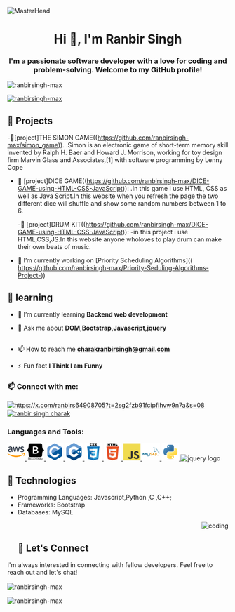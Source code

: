 ![MasterHead](https://firebasestorage.googleapis.com/v0/b/flexi-coding.appspot.com/o/dempgi7-520f8d5f-63d4-4453-8822-dbc149ae27f8.gif?alt=media&token=91c0c7b2-93c3-4029-b011-1a8703c5730d)
<h1 align="center">Hi 👋, I'm Ranbir Singh</h1>
<h3 align="center">I'm a passionate software developer with a love for coding and problem-solving. Welcome to my GitHub profile!</h3>

<p align="left"> <img src="https://komarev.com/ghpvc/?username=ranbirsingh-max&label=Profile%20views&color=0e75b6&style=flat" alt="ranbirsingh-max" /> </p>

<p align="left"> <a href="https://github.com/ryo-ma/github-profile-trophy"><img src="https://github-profile-trophy.vercel.app/?username=ranbirsingh-max" alt="ranbirsingh-max" /></a> </p>

## 🔭 Projects

 -🔭[project]THE SIMON GAME((https://github.com/ranbirsingh-max/simon_game)).
 .Simon is an electronic game of short-term memory skill invented by Ralph H. Baer and Howard J. Morrison, working for toy design firm Marvin Glass and Associates,[1] with software programming by Lenny Cope

- 🔭 [project]DICE GAME((https://github.com/ranbirsingh-max/DICE-GAME-using-HTML-CSS-JavaScript)):
 .In this game I use HTML, CSS as well as Java Script.In this website when you refresh the page the two different dice will shuffle and show some random numbers between 1 to 6.

  -🔭 [project]DRUM KIT((https://github.com/ranbirsingh-max/DICE-GAME-using-HTML-CSS-JavaScript)):
  -in this project i use HTML,CSS,JS.In this website anyone wholoves to play drum can make their own beats of music.

- 🔭 I’m currently working on [Priority Scheduling Algorithms](( https://github.com/ranbirsingh-max/Priority-Seduling-Algorithms-Project-))

## 💬 learning
- 🌱 I’m currently learning **Backend web development**

- 💬 Ask me about **DOM,Bootstrap,Javascript,jquery**
##
- 📫 How to reach me **charakranbirsingh@gmail.com**

- ⚡ Fun fact **I Think I am Funny**

<h3 align="left"> 📫 Connect with me:</h3>
<p align="left">
<a href="https://twitter.com/https://x.com/ranbirs64908705?t=2sg2fzb91fcipfihvw9n7a&s=08" target="blank"><img align="center" src="https://raw.githubusercontent.com/rahuldkjain/github-profile-readme-generator/master/src/images/icons/Social/twitter.svg" alt="https://x.com/ranbirs64908705?t=2sg2fzb91fcipfihvw9n7a&s=08" height="30" width="40" /></a>
<a href="https://linkedin.com/in/ranbir singh charak" target="blank"><img align="center" src="https://raw.githubusercontent.com/rahuldkjain/github-profile-readme-generator/master/src/images/icons/Social/linked-in-alt.svg" alt="ranbir singh charak" height="30" width="40" /></a>
</p>

<h3 align="left">Languages and Tools:</h3>
<p align="left"> <a href="https://aws.amazon.com" target="_blank" rel="noreferrer"> <img src="https://raw.githubusercontent.com/devicons/devicon/master/icons/amazonwebservices/amazonwebservices-original-wordmark.svg" alt="aws" width="40" height="40"/> </a> <a href="https://getbootstrap.com" target="_blank" rel="noreferrer"> <img src="https://raw.githubusercontent.com/devicons/devicon/master/icons/bootstrap/bootstrap-plain-wordmark.svg" alt="bootstrap" width="40" height="40"/> </a> <a href="https://www.cprogramming.com/" target="_blank" rel="noreferrer"> <img src="https://raw.githubusercontent.com/devicons/devicon/master/icons/c/c-original.svg" alt="c" width="40" height="40"/> </a> <a href="https://www.w3schools.com/cpp/" target="_blank" rel="noreferrer"> <img src="https://raw.githubusercontent.com/devicons/devicon/master/icons/cplusplus/cplusplus-original.svg" alt="cplusplus" width="40" height="40"/> </a> <a href="https://www.w3schools.com/css/" target="_blank" rel="noreferrer"> <img src="https://raw.githubusercontent.com/devicons/devicon/master/icons/css3/css3-original-wordmark.svg" alt="css3" width="40" height="40"/> </a> <a href="https://www.w3.org/html/" target="_blank" rel="noreferrer"> <img src="https://raw.githubusercontent.com/devicons/devicon/master/icons/html5/html5-original-wordmark.svg" alt="html5" width="40" height="40"/> </a> <a href="https://developer.mozilla.org/en-US/docs/Web/JavaScript" target="_blank" rel="noreferrer"> <img src="https://raw.githubusercontent.com/devicons/devicon/master/icons/javascript/javascript-original.svg" alt="javascript" width="40" height="40"/> </a> <a href="https://www.mysql.com/" target="_blank" rel="noreferrer"> <img src="https://raw.githubusercontent.com/devicons/devicon/master/icons/mysql/mysql-original-wordmark.svg" alt="mysql" width="40" height="40"/> </a> <a href="https://www.python.org" target="_blank" rel="noreferrer"> <img src="https://raw.githubusercontent.com/devicons/devicon/master/icons/python/python-original.svg" alt="python" width="40" height="40"/> </a> <img src="https://cdn.jsdelivr.net/gh/devicons/devicon/icons/jquery/jquery-original.svg" height="30" alt="jquery logo"  /> </p>

## 🌱 Technologies

- Programming Languages: Javascript,Python ,C ,C++;
- Frameworks:  Bootstrap
- Databases: MySQL <p align="right">
<img alt="coding" width="400"  src="https://www.snexplores.org/wp-content/uploads/2023/02/1030_ChatGPT_feat.gif"></p>
  ## 💬 Let's Connect

I'm always interested in connecting with fellow developers. Feel free to reach out and let's chat!

  

<p><img align="center" src="https://github-readme-stats.vercel.app/api/top-langs?username=ranbirsingh-max&show_icons=true&locale=en&layout=compact" alt="ranbirsingh-max" /></p>

<p><img align="center" src="https://github-readme-streak-stats.herokuapp.com/?user=ranbirsingh-max&" alt="ranbirsingh-max" /></p>

